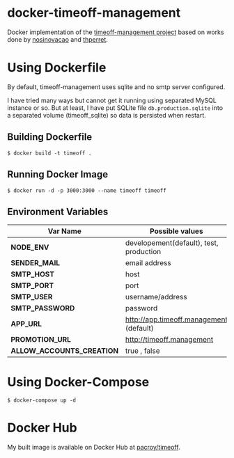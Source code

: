 # docker-timeoff-management

Docker implementation of the [timeoff-management project](https://github.com/timeoff-management/application) based on works done by [nosinovacao](https://github.com/nosinovacao/docker-timeoff-management) and [thperret](https://github.com/thperret/timeoff-management_docker).

# Using Dockerfile

By default, timeoff-management uses sqlite and no smtp server configured. 

I have tried many ways but cannot get it running using separated MySQL instance or so. But at least, I have put SQLite file `db.production.sqlite` into a separated volume (timeoff_sqlite) so data is persisted when restart.

## Building Dockerfile

```
$ docker build -t timeoff .
```

## Running Docker Image

```
$ docker run -d -p 3000:3000 --name timeoff timeoff
```

## Environment Variables

| Var Name | Possible values|
| -------- | ------ |
| **NODE_ENV** | developement(default), test, production |
| **SENDER_MAIL** | email address |
| **SMTP_HOST** | host |
| **SMTP_PORT** | port |
| **SMTP_USER** | username/address |
| **SMTP_PASSWORD** | password |
| **APP_URL** | http://app.timeoff.management (default) |
| **PROMOTION_URL** | http://timeoff.management |
| **ALLOW_ACCOUNTS_CREATION** | true , false |

# Using Docker-Compose

```
$ docker-compose up -d
```

# Docker Hub

My built image is available on Docker Hub at [pacroy/timeoff](https://hub.docker.com/r/pacroy/timeoff).